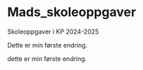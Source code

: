 # Mads_skoleoppgaver
Skoleoppgaver i KP 2024-2025

Dette er min første endring.

dette er min første endring.
